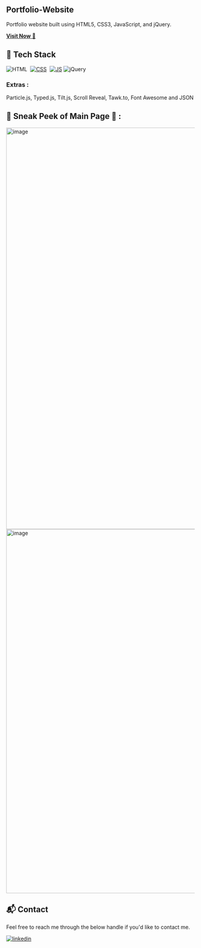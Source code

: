 ## Portfolio-Website
Portfolio website built using HTML5, CSS3, JavaScript, and jQuery.

<a href="https://pankitshahportfolio.vercel.app/" target="_blank">**Visit Now** 🚀</a> <!--update this link-->


## 📌 Tech Stack
![HTML](https://img.shields.io/badge/html5%20-%23E34F26.svg?&style=for-the-badge&logo=html5&logoColor=white)&nbsp;
[![CSS](https://img.shields.io/badge/css3%20-%231572B6.svg?&style=for-the-badge&logo=css3&logoColor=white)](https://github.com/Shah-Pankit/My-Portfolio-Website/search?l=css)&nbsp;
[![JS](https://img.shields.io/badge/javascript%20-%23323330.svg?&style=for-the-badge&logo=javascript&logoColor=%23F7DF1E)](https://github.com/Shah-Pankit/My-Portfolio-Website/search?l=javascript)
<img alt="jQuery" src="https://img.shields.io/badge/jquery-%230769AD.svg?style=for-the-badge&logo=jquery&logoColor=white"/>

### Extras : 
Particle.js, Typed.js, Tilt.js, Scroll Reveal, Tawk.to, Font Awesome and JSON

## 📌 Sneak Peek of Main Page 🙈 :
<img width="1908" height="1074" alt="image" src="https://github.com/user-attachments/assets/bd1bff39-6393-494b-abd1-cfee898361f1" />
<img width="1910" height="974" alt="image" src="https://github.com/user-attachments/assets/a6fa4b7e-b0e6-4ca9-a09b-f2db63c22ee6" />

<h2>📬 Contact</h2>

Feel free to reach me through the below handle if you'd like to contact me.

[![linkedin](https://img.shields.io/badge/LinkedIn-0077B5?style=for-the-badge&logo=linkedin&logoColor=white)](http://www.linkedin.com/in/pankit-shah13)
